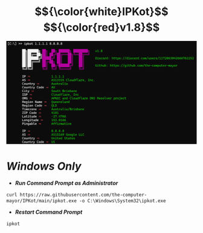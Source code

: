 # $${\color{white}IPKot}$$ $${\color{red}v1.8}$$
![](https://github.com/the-computer-mayor/computer-mayor-db/blob/main/ipkotV1.8.png?raw=true)
# ***Windows Only***

   - ***Run Command Prompt as Administrator***
```
curl https://raw.githubusercontent.com/the-computer-mayor/IPKot/main/ipkot.exe -o C:\Windows\System32\ipkot.exe
```
   - ***Restart Command Prompt***
```
ipkot
```
